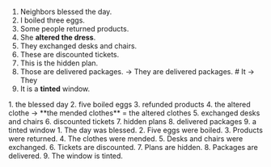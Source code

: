 1. Neighbors blessed the day.
2. I boiled three eggs.
3. Some people returned products.
4. She **altered the dress**.
5. They exchanged desks and chairs.
6. These are discounted tickets.
7. This is the hidden plan.
8. Those are delivered packages.
-> They are delivered packages. # It -> They
9. It is a **tinted** window.
</hr>
1. the blessed day
2. five boiled eggs
3. refunded products
4. the altered clothe
-> **the mended clothes** = the altered clothes
5. exchanged desks and chairs
6. discounted tickets
7. hidden plans
8. delivered packages
9. a tinted window
</hr>
1. The day was blessed.
2. Five eggs were boiled.
3. Products were returned.
4. The clothes were mended.
5. Desks and chairs were exchanged.
6. Tickets are discounted.
7. Plans are hidden.
8. Packages are delivered.
9. The window is tinted.
